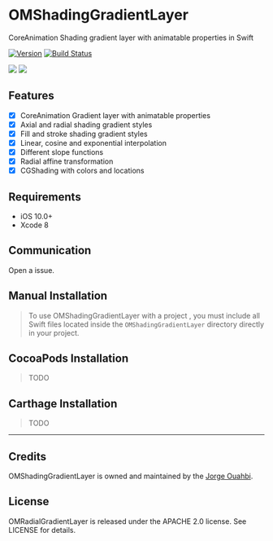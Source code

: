 # OMShadingGradientLayer

CoreAnimation Shading gradient layer with animatable properties in Swift

[![Version](https://img.shields.io/cocoapods/v/OMShadingGradientLayer.svg?style=flat)](http://cocoadocs.org/docsets/OMShadingGradientLayer)
[![Build Status](https://travis-ci.org/jaouahbi/OMShadingGradientLayer.svg?branch=master)](https://travis-ci.org/jaouahbi/OMShadingGradientLayer)


![](https://github.com/jaouahbi/OMShadingGradientLayer/blob/master/ScreenShot/ScreenShot_1.png)
![](https://github.com/jaouahbi/OMShadingGradientLayer/blob/master/ScreenShot/ScreenShot_2.png)

## Features

- [x] CoreAnimation Gradient layer with animatable properties
- [x] Axial and radial shading gradient styles
- [x] Fill and stroke shading gradient styles
- [x] Linear, cosine and exponential interpolation
- [x] Different slope functions
- [x] Radial affine transformation
- [x] CGShading with colors and locations

## Requirements

- iOS 10.0+
- Xcode 8

## Communication

Open a issue.

## Manual Installation

> To use OMShadingGradientLayer with a project , you must include all Swift files located inside the `OMShadingGradientLayer` directory directly in your project.

## CocoaPods Installation

> TODO

## Carthage Installation

> TODO

* * *

## Credits

OMShadingGradientLayer is owned and maintained by the [Jorge Ouahbi](https://twitter.com/a_c_r_a_t_a_).

## License

OMRadialGradientLayer is released under the APACHE 2.0 license. See LICENSE for details.
